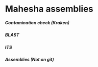 # Mahesha assemblies

##### Contamination check (Kraken)

##### BLAST

##### ITS

##### Assemblies (Not on git)

